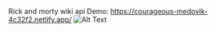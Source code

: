 Rick and morty wiki api
Demo: https://courageous-medovik-4c32f2.netlify.app/
![Alt Text](./public/screen.png)